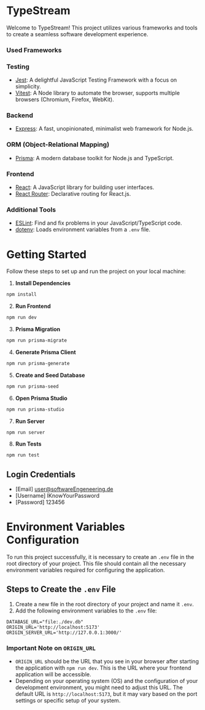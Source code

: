 # TypeStream

Welcome to TypeStream! This project utilizes various frameworks and tools to create a seamless software development experience.

### Used Frameworks

### Testing

- [Jest](https://jestjs.io/): A delightful JavaScript Testing Framework with a focus on simplicity.
- [Vitest](https://vitest.dev/): A Node library to automate the browser, supports multiple browsers (Chromium, Firefox, WebKit).

### Backend

- [Express](https://expressjs.com/): A fast, unopinionated, minimalist web framework for Node.js.

### ORM (Object-Relational Mapping)

- [Prisma](https://www.prisma.io/): A modern database toolkit for Node.js and TypeScript.

### Frontend

- [React](https://reactjs.org/): A JavaScript library for building user interfaces.
- [React Router](https://reactrouter.com/): Declarative routing for React.js.

### Additional Tools

- [ESLint](https://eslint.org/): Find and fix problems in your JavaScript/TypeScript code.
- [dotenv](https://www.npmjs.com/package/dotenv): Loads environment variables from a `.env` file.

# Getting Started

Follow these steps to set up and run the project on your local machine:

1. **Install Dependencies**

```bash
npm install
```

2. **Run Frontend**

```bash
npm run dev
```

3. **Prisma Migration**

```bash
npm run prisma-migrate
```

4. **Generate Prisma Client**

```bash
npm run prisma-generate
```

5. **Create and Seed Database**

```bash
npm run prisma-seed
```

6. **Open Prisma Studio**

```bash
npm run prisma-studio
```

7. **Run Server**

```bash
npm run server
```

8. **Run Tests**

```bash
npm run test
```

## Login Credentials

- [Email] <user@softwareEngeneering.de>
- [Username] IKnowYourPassword
- [Password] 123456

# Environment Variables Configuration

To run this project successfully, it is necessary to create an `.env` file in the root directory of your project. This file should contain all the necessary environment variables required for configuring the application.

## Steps to Create the `.env` File

1. Create a new file in the root directory of your project and name it `.env`.
2. Add the following environment variables to the `.env` file:

```env
DATABASE_URL="file:./dev.db"
ORIGIN_URL='http://localhost:5173' 
ORIGIN_SERVER_URL='http://127.0.0.1:3000/'
```

### Important Note on `ORIGIN_URL`

- `ORIGIN_URL` should be the URL that you see in your browser after starting the application with `npm run dev`. This is the URL where your frontend application will be accessible.
- Depending on your operating system (OS) and the configuration of your development environment, you might need to adjust this URL. The default URL is `http://localhost:5173`, but it may vary based on the port settings or specific setup of your system.

